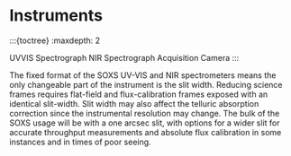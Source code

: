 # Instruments

:::{toctree}
:maxdepth: 2

UVVIS Spectrograph <uvvis>
NIR Spectrograph <nir>
Acquisition Camera <acam>
:::

The fixed format of the SOXS UV-VIS and NIR spectrometers means the only changeable part of the instrument is the slit width. Reducing science frames requires flat-field and flux-calibration frames exposed with an identical slit-width. Slit width may also affect the telluric absorption correction since the instrumental resolution may change. The bulk of the SOXS usage will be with a one arcsec slit, with options for a wider slit for accurate throughput measurements and absolute flux calibration in some instances and in times of poor seeing.



